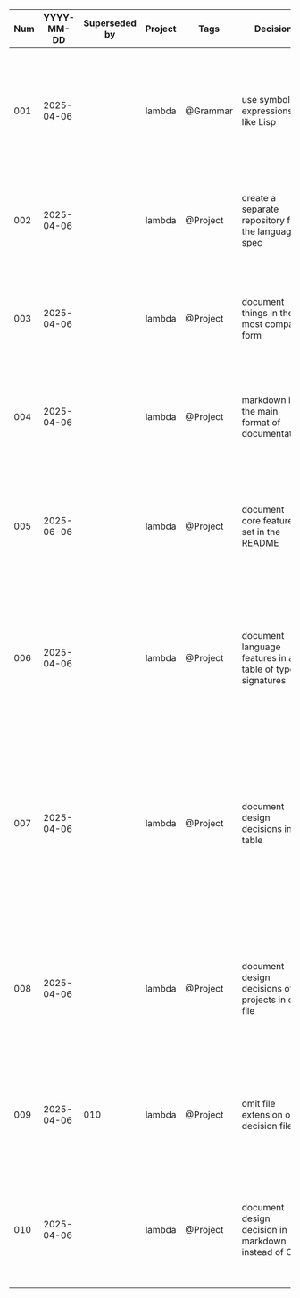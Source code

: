 |Num| YYYY-MM-DD| Superseded by| Project   | Tags                 | Decision                                                 | Rationale |
|---| ---       | ---          | ---       | ---                  | ---                                                      | --- |
|001| 2025-04-06|              | lambda    | @Grammar             | use symbolic expressions like Lisp                       | Easy to lex and parse. Parentheses may negatively impact readability but also make the syntax homogeneous, simple, and easy to extend. |
|002| 2025-04-06|              | lambda    | @Project             | create a separate repository for the language spec       | Single source of truth for multiple implementations. Avoids duplicate documentation. Easy to version, reference, and maintain. |
|003| 2025-04-06|              | lambda    | @Project             | document things in the most compact form                 | Easy to maintain. Working software is the primary measure of progress. Out of date documentation is worse than no documentation. |
|004| 2025-04-06|              | lambda    | @Project             | markdown is the main format of documentation             | Can be viewed on GitHub directly. Simple. Works well with version control. Easier to write than Sphinx documentation.  |
|005| 2025-06-06|              | lambda    | @Project             | document core feature set in the README                  | The README is the first page you see when you open the repository on GitHub. It is good if the high level overview and the single-source of truth is right there.  |
|006| 2025-04-06|              | lambda    | @Project             | document language features in a table of type signatures | Easy to maintain. Fits on a single screen. Easy to search. Brainstorming or details and discussion can be placed in other markdown files and linked directly in the table. |
|007| 2025-04-06|              | lambda    | @Project             | document design decisions in a table                     | WHY something was done in a particular way is super important to allow understanding and revising decisions later on. Design documents proved to be out of date too quickly, and were too much work to maintain due to the broad scope. |
|008| 2025-04-06|              | lambda    | @Project             | document design decisions of all projects in one file    | Keeps implementation repositories focused on the code. It's easier to find decisions if they are all in one place. The project and tag fields should allow searching effectively. |
|009| 2025-04-06| 010          | lambda    | @Project             | omit file extension on decision file                     | Easy to open in a spreadsheet program to search and edit. Hopefully GitHub will still recognize it as Markdown and render it as such. |
|010| 2025-04-06|              | lambda    | @Project             | document design decision in markdown instead of CSV      | GitHub needs the .md file extension to render it as markdown. Probably I will use the GitHub preview more often than a spreadsheet. |

